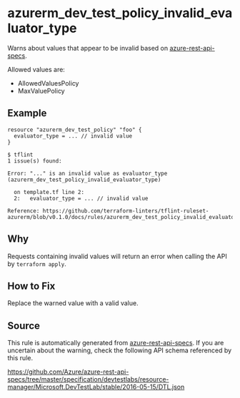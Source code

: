 <!--- This file generated by `tools/apispec-rule-gen/main.go`. DO NOT EDIT --->

# azurerm_dev_test_policy_invalid_evaluator_type

Warns about values that appear to be invalid based on [azure-rest-api-specs](https://github.com/Azure/azure-rest-api-specs).

Allowed values are:
- AllowedValuesPolicy
- MaxValuePolicy

## Example

```hcl
resource "azurerm_dev_test_policy" "foo" {
  evaluator_type = ... // invalid value
}
```

```
$ tflint
1 issue(s) found:

Error: "..." is an invalid value as evaluator_type (azurerm_dev_test_policy_invalid_evaluator_type)

  on template.tf line 2:
  2:   evaluator_type = ... // invalid value

Reference: https://github.com/terraform-linters/tflint-ruleset-azurerm/blob/v0.1.0/docs/rules/azurerm_dev_test_policy_invalid_evaluator_type.md

```

## Why

Requests containing invalid values will return an error when calling the API by `terraform apply`.

## How to Fix

Replace the warned value with a valid value.

## Source

This rule is automatically generated from [azure-rest-api-specs](https://github.com/Azure/azure-rest-api-specs). If you are uncertain about the warning, check the following API schema referenced by this rule.

https://github.com/Azure/azure-rest-api-specs/tree/master/specification/devtestlabs/resource-manager/Microsoft.DevTestLab/stable/2016-05-15/DTL.json
